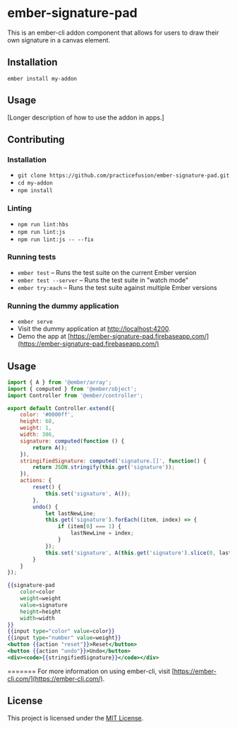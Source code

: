 # ember-signature-pad

This is an ember-cli addon component that allows for users to draw their own signature in a canvas element.

Installation
------------------------------------------------------------------------------

```
ember install my-addon
```


Usage
------------------------------------------------------------------------------

[Longer description of how to use the addon in apps.]


Contributing
------------------------------------------------------------------------------

### Installation

* `git clone https://github.com/practicefusion/ember-signature-pad.git`
* `cd my-addon`
* `npm install`

### Linting

* `npm run lint:hbs`
* `npm run lint:js`
* `npm run lint:js -- --fix`

### Running tests

* `ember test` – Runs the test suite on the current Ember version
* `ember test --server` – Runs the test suite in "watch mode"
* `ember try:each` – Runs the test suite against multiple Ember versions

### Running the dummy application

* `ember serve`
* Visit the dummy application at [http://localhost:4200](http://localhost:4200).
* Demo the app at [https://ember-signature-pad.firebaseapp.com/](https://ember-signature-pad.firebaseapp.com/)

## Usage

```javascript
import { A } from '@ember/array';
import { computed } from '@ember/object';
import Controller from '@ember/controller';

export default Controller.extend({
    color: '#0000ff',
    height: 68,
    weight: 1,
    width: 386,
    signature: computed(function () {
        return A();
    }),
    stringifiedSignature: computed('signature.[]', function() {
        return JSON.stringify(this.get('signature'));
    }),
    actions: {
        reset() {
            this.set('signature', A());
        },
        undo() {
            let lastNewLine;
            this.get('signature').forEach((item, index) => {
                if (item[0] === 1) {
                    lastNewLine = index;
                }
            });
            this.set('signature', A(this.get('signature').slice(0, lastNewLine)));
        }
    }
});

```

```handlebars
{{signature-pad
    color=color
    weight=weight
    value=signature
    height=height
    width=width
}}
{{input type="color" value=color}}
{{input type="number" value=weight}}
<button {{action "reset"}}>Reset</button>
<button {{action "undo"}}>Undo</button>
<div><code>{{stringifiedSignature}}</code></div>
```

=======
For more information on using ember-cli, visit [https://ember-cli.com/](https://ember-cli.com/).

License
------------------------------------------------------------------------------

This project is licensed under the [MIT License](LICENSE.md).

